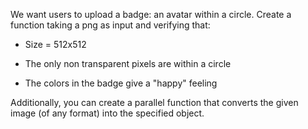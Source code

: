 We want users to upload a badge: an avatar within a circle. Create a function taking a png as input and verifying that:

- Size = 512x512

- The only non transparent pixels are within a circle

- The colors in the badge give a "happy" feeling

Additionally, you can create a parallel function that converts the given image (of any format) into the specified object.
